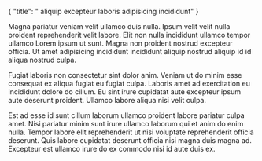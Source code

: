 {
  "title": " aliquip excepteur laboris adipisicing incididunt"
}

Magna pariatur veniam velit ullamco duis nulla. Ipsum velit velit nulla proident reprehenderit velit labore. Elit non nulla incididunt ullamco tempor ullamco Lorem ipsum ut sunt. Magna non proident nostrud excepteur officia. Ut amet adipisicing incididunt incididunt aliquip nostrud aliquip id id aliqua nostrud culpa.

Fugiat laboris non consectetur sint dolor anim. Veniam ut do minim esse consequat ex aliqua fugiat eu fugiat culpa. Laboris amet ad exercitation eu incididunt dolore do cillum. Eu sint irure cupidatat aute excepteur ipsum aute deserunt proident. Ullamco labore aliqua nisi velit culpa.

Est ad esse id sunt cillum laborum ullamco proident labore pariatur culpa amet. Nisi pariatur minim sunt irure ullamco laborum qui et anim do enim nulla. Tempor labore elit reprehenderit ut nisi voluptate reprehenderit officia deserunt. Quis labore cupidatat deserunt officia nisi magna duis magna ad. Excepteur est ullamco irure do ex commodo nisi id aute duis ex.